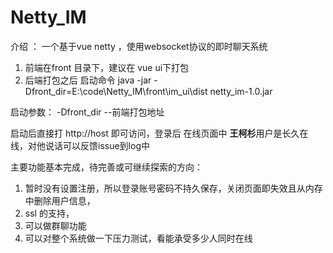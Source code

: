 # Netty_IM
介绍 ： 一个基于vue netty ，使用websocket协议的即时聊天系统

1.  前端在front 目录下，建议在 vue ui下打包
2.  后端打包之后 启动命令 java -jar -Dfront_dir=E:\\code\\Netty_IM\\front\\im_ui\\dist netty_im-1.0.jar 

启动参数：
-Dfront_dir   --前端打包地址

启动后直接打 http://host  即可访问，登录后 在线页面中 **王柯杉**用户是长久在线，对他说话可以反馈issue到log中

主要功能基本完成，待完善或可继续探索的方向：
1. 暂时没有设置注册，所以登录账号密码不持久保存，关闭页面即失效且从内存中删除用户信息，
2. ssl 的支持，
3. 可以做群聊功能
4. 可以对整个系统做一下压力测试，看能承受多少人同时在线

